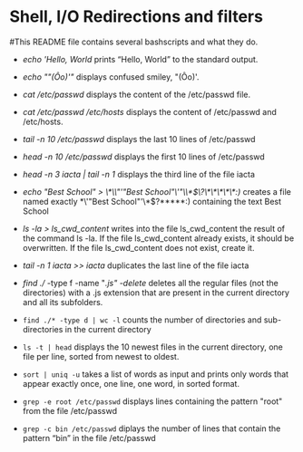 # Shell, I/O Redirections and filters
#This README file contains several bashscripts and what they do.
* *echo 'Hello, World* prints “Hello, World” to the standard output.
* *echo "\"(Ôo)'"* displays confused smiley, "(Ôo)'.
* *cat /etc/passwd* displays the content of the /etc/passwd file.
* *cat /etc/passwd /etc/hosts* displays the content of /etc/passwd and /etc/hosts.
* *tail -n 10 /etc/passwd* displays the last 10 lines of /etc/passwd
* *head -n 10 /etc/passwd* displays the first 10 lines of /etc/passwd
* *head -n 3 iacta | tail -n 1* displays the third line of the file iacta
* *echo "Best School" > \\\*\\\\"'\"Best School\"\\'"\\\\\*\$\\\?\\\*\\\*\\\*\\\*\\\*:\)*  creates a file named exactly \*\\'"Best School"\'\\*$\?\*\*\*\*\*:) containing the text Best School
* *ls -la > ls_cwd_content* writes into the file ls_cwd_content the result of the command ls -la. If the file ls_cwd_content already exists, it should be overwritten. If the file ls_cwd_content does not exist, create it.

* *tail -n 1 iacta >> iacta* duplicates the last line of the file iacta

* *find ./* -type f -name "*.js" -delete* deletes all the regular files (not the directories) with a .js extension that are present in the current directory and all its subfolders.

* ```find ./* -type d | wc -l``` counts the number of directories and sub-directories in the current directory

* ```ls -t | head``` displays the 10 newest files in the current directory, one file per line, sorted from newest to oldest.

* ```sort | uniq -u``` takes a list of words as input and prints only words that appear exactly once, one line, one word, in sorted format.

* ```grep -e root /etc/passwd``` displays lines containing the pattern "root" from the file /etc/passwd

* ```grep -c bin /etc/passwd``` diplays the number of lines that contain the pattern “bin” in the file /etc/passwd
